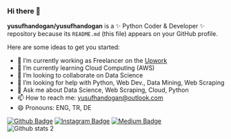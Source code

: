 ### Hi there 👋


**yusufhandogan/yusufhandogan** is a ✨ Python Coder & Developer ✨ repository because its `README.md` (this file) appears on your GitHub profile.

Here are some ideas to get you started:

- 🔭 I’m currently working as Freelancer on the <a href="https://www.upwork.com/freelancers/yusufhand">Upwork</a>
- 🌱 I’m currently learning Cloud Computing (AWS)
- 👯 I’m looking to collaborate on Data Science
- 🤔 I’m looking for help with Python, Web Dev., Data Mining, Web Scraping
- 💬 Ask me about Data Science, Web Scraping, Cloud, Python
- 📫 How to reach me: yusufhandogan@outlook.com
- 😄 Pronouns: ENG, TR, DE


[![Github Badge](https://img.shields.io/badge/-Github-000?style=quare&labelColor=000&logo=Github&logoColor=white&link=link)](https://github.com/yusufhandogan) 
[![Instagram Badge](https://img.shields.io/badge/-Instagram-C13584?style=flat-quare&labelColor=C13584&logo=instagram&logoColor=white&link=link)](https://www.instagram.com/yusufhandogann) 
[![Medium Badge](https://img.shields.io/badge/-Medium-757575?style=flat-quare&labelColor=757575&logo=Medium&logoColor=white&link=link)](https://yusufhandogan.medium.com/) 
<br>
![Github stats 2](https://github-readme-stats.vercel.app/api?username=yusufhandogan&show_icons=true&theme=radical)





